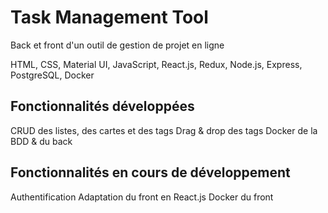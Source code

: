# Task Management Tool

Back et front d'un outil de gestion de projet en ligne

HTML, CSS, Material UI, JavaScript, React.js, Redux, Node.js, Express, PostgreSQL, Docker

## Fonctionnalités développées

CRUD des listes, des cartes et des tags 
Drag & drop des tags 
Docker de la BDD & du back 

## Fonctionnalités en cours de développement

Authentification
Adaptation du front en React.js
Docker du front
